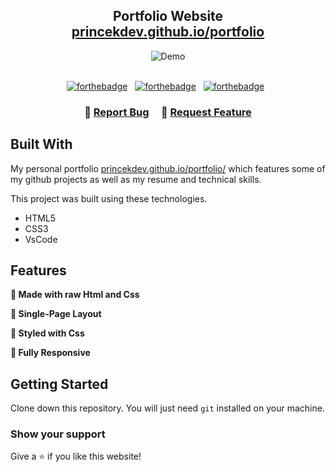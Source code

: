 <h2 align="center">
  Portfolio Website<br/>
  <a href="https://princekdev.github.io/portfolio" target="_blank">princekdev.github.io/portfolio</a>
</h2>
<div align="center">
  <img alt="Demo" src="./Images/readme-img1.png" />
</div>

<br/>

<div align="center">

[![forthebadge](https://forthebadge.com/images/badges/built-with-love.svg)](https://forthebadge.com) &nbsp;
[![forthebadge](https://forthebadge.com/images/badges/uses-html.svg)](https://forthebadge.com) &nbsp;
[![forthebadge](https://forthebadge.com/images/badges/uses-css.svg)](https://forthebadge.com) &nbsp;

</div>

<h3 align="center">
    🔹
    <a href="https://github.com/princekdev/Portfolio/issues">Report Bug</a> &nbsp; &nbsp;
    🔹
    <a href="https://github.com/princekdev/Portfolio/issues">Request Feature</a>
</h3>

## Built With

My personal portfolio <a href="https://princekdev.github.io/portfolio/" target="_blank">princekdev.github.io/portfolio/</a> which features some of my github projects as well as my resume and technical skills.<br/>

This project was built using these technologies.

- HTML5
- CSS3
- VsCode

## Features

**🔨 Made with raw Html and Css**

**📄 Single-Page Layout**

**🎨 Styled with Css**

**📱 Fully Responsive**

## Getting Started

Clone down this repository. You will just need `git` installed on your machine.

### Show your support

Give a ⭐ if you like this website!